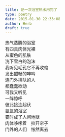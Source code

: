 ```yaml
---  
title: 记一次浴室热水用完了  
type: poetry  
date: 2015-01-30 22:33:08  
author: Herb  
draft: true
---    
```

热气蒸腾的浴室    
有四具肉体光裸    
从蜜色的肌肤    
洗下雪白的泡沫    
我听见毛孔它不再收缩    
发出酣畅的呻吟    
连门外排队的人    
都蠢蠢欲动    
可我又听见    
一阵惊呼    
彼此接连起伏    
氤氲的浴室    
霎时成了人间地狱    
肉体哆嗦着　拉开帘子    
门外的人们　怅然离去  

